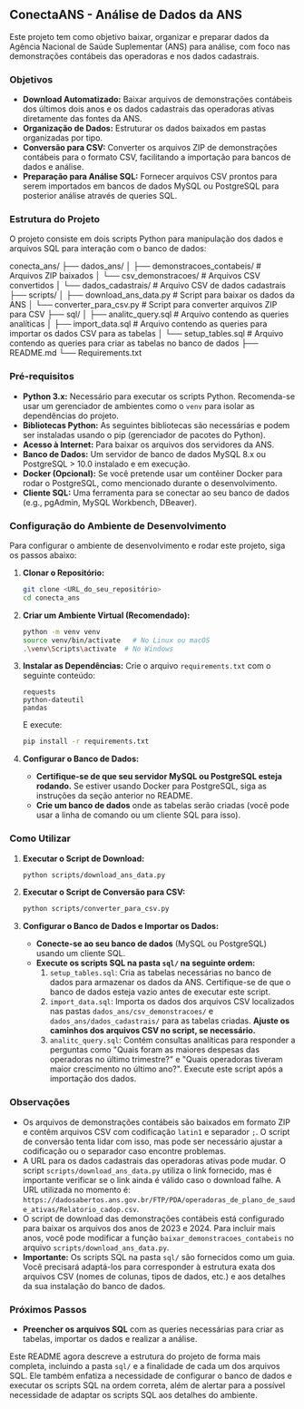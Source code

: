## ConectaANS - Análise de Dados da ANS

Este projeto tem como objetivo baixar, organizar e preparar dados da Agência Nacional de Saúde Suplementar (ANS) para análise, com foco nas demonstrações contábeis das operadoras e nos dados cadastrais.

### Objetivos

* **Download Automatizado:** Baixar arquivos de demonstrações contábeis dos últimos dois anos e os dados cadastrais das operadoras ativas diretamente das fontes da ANS.
* **Organização de Dados:** Estruturar os dados baixados em pastas organizadas por tipo.
* **Conversão para CSV:** Converter os arquivos ZIP de demonstrações contábeis para o formato CSV, facilitando a importação para bancos de dados e análise.
* **Preparação para Análise SQL:** Fornecer arquivos CSV prontos para serem importados em bancos de dados MySQL ou PostgreSQL para posterior análise através de queries SQL.

### Estrutura do Projeto

O projeto consiste em dois scripts Python para manipulação dos dados e arquivos SQL para interação com o banco de dados:


conecta_ans/
├── dados_ans/
│   ├── demonstracoes_contabeis/  # Arquivos ZIP baixados
│   └── csv_demonstracoes/      # Arquivos CSV convertidos
│   └── dados_cadastrais/       # Arquivo CSV de dados cadastrais
├── scripts/
│   ├── download_ans_data.py    # Script para baixar os dados da ANS
│   └── converter_para_csv.py # Script para converter arquivos ZIP para CSV
├── sql/
│   ├── analitc_query.sql     # Arquivo contendo as queries analíticas
│   ├── import_data.sql       # Arquivo contendo as queries para importar os dados CSV para as tabelas
│   └── setup_tables.sql      # Arquivo contendo as queries para criar as tabelas no banco de dados
├── README.md
└── Requirements.txt


### Pré-requisitos

* **Python 3.x:** Necessário para executar os scripts Python. Recomenda-se usar um gerenciador de ambientes como o `venv` para isolar as dependências do projeto.
* **Bibliotecas Python:** As seguintes bibliotecas são necessárias e podem ser instaladas usando o pip (gerenciador de pacotes do Python).
* **Acesso à Internet:** Para baixar os arquivos dos servidores da ANS.
* **Banco de Dados:** Um servidor de banco de dados MySQL 8.x ou PostgreSQL > 10.0 instalado e em execução.
* **Docker (Opcional):** Se você pretende usar um contêiner Docker para rodar o PostgreSQL, como mencionado durante o desenvolvimento.
* **Cliente SQL:** Uma ferramenta para se conectar ao seu banco de dados (e.g., pgAdmin, MySQL Workbench, DBeaver).

### Configuração do Ambiente de Desenvolvimento

Para configurar o ambiente de desenvolvimento e rodar este projeto, siga os passos abaixo:

1.  **Clonar o Repositório:**
    ```bash
    git clone <URL_do_seu_repositório>
    cd conecta_ans
    ```

2.  **Criar um Ambiente Virtual (Recomendado):**
    ```bash
    python -m venv venv
    source venv/bin/activate   # No Linux ou macOS
    .\venv\Scripts\activate  # No Windows
    ```

3.  **Instalar as Dependências:**
    Crie o arquivo `requirements.txt` com o seguinte conteúdo:
    ```
    requests
    python-dateutil
    pandas
    ```
    E execute:
    ```bash
    pip install -r requirements.txt
    ```

4.  **Configurar o Banco de Dados:**
    * **Certifique-se de que seu servidor MySQL ou PostgreSQL esteja rodando.** Se estiver usando Docker para PostgreSQL, siga as instruções da seção anterior no README.
    * **Crie um banco de dados** onde as tabelas serão criadas (você pode usar a linha de comando ou um cliente SQL para isso).

### Como Utilizar

1.  **Executar o Script de Download:**
    ```bash
    python scripts/download_ans_data.py
    ```

2.  **Executar o Script de Conversão para CSV:**
    ```bash
    python scripts/converter_para_csv.py
    ```

3. **Configurar o Banco de Dados e Importar os Dados:**
    * **Conecte-se ao seu banco de dados** (MySQL ou PostgreSQL) usando um cliente SQL.
    * **Execute os scripts SQL na pasta `sql/` na seguinte ordem:**
        1.  `setup_tables.sql`: Cria as tabelas necessárias no banco de dados para armazenar os dados da ANS. Certifique-se de que o banco de dados esteja vazio antes de executar este script.
        2.  `import_data.sql`: Importa os dados dos arquivos CSV localizados nas pastas `dados_ans/csv_demonstracoes/` e `dados_ans/dados_cadastrais/` para as tabelas criadas. **Ajuste os caminhos dos arquivos CSV no script, se necessário.**
        3.  `analitc_query.sql`: Contém consultas analíticas para responder a perguntas como "Quais foram as maiores despesas das operadoras no último trimestre?" e "Quais operadoras tiveram maior crescimento no último ano?". Execute este script após a importação dos dados.

### Observações

* Os arquivos de demonstrações contábeis são baixados em formato ZIP e contêm arquivos CSV com codificação `latin1` e separador `;`. O script de conversão tenta lidar com isso, mas pode ser necessário ajustar a codificação ou o separador caso encontre problemas.
* A URL para os dados cadastrais das operadoras ativas pode mudar. O script `scripts/download_ans_data.py` utiliza o link fornecido, mas é importante verificar se o link ainda é válido caso o download falhe. A URL utilizada no momento é: `https://dadosabertos.ans.gov.br/FTP/PDA/operadoras_de_plano_de_saude_ativas/Relatorio_cadop.csv`.
* O script de download das demonstrações contábeis está configurado para baixar os arquivos dos anos de 2023 e 2024. Para incluir mais anos, você pode modificar a função `baixar_demonstracoes_contabeis` no arquivo `scripts/download_ans_data.py`.
* **Importante:** Os scripts SQL na pasta `sql/` são fornecidos como um guia. Você precisará adaptá-los para corresponder à estrutura exata dos arquivos CSV (nomes de colunas, tipos de dados, etc.) e aos detalhes da sua instalação do banco de dados.

### Próximos Passos

* **Preencher os arquivos SQL** com as queries necessárias para criar as tabelas, importar os dados e realizar a análise.

Este README agora descreve a estrutura do projeto de forma mais completa, incluindo a pasta `sql/` e a finalidade de cada um dos arquivos SQL. Ele também enfatiza a necessidade de configurar o banco de dados e executar os scripts SQL na ordem correta, além de alertar para a possível necessidade de adaptar os scripts SQL aos detalhes do ambiente.